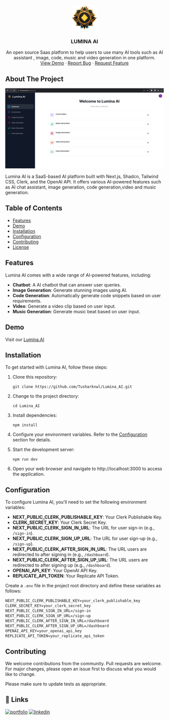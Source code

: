 <br />
<div align="center">
  <a href="https://luminaai.tech">
    <img src="public/logo0.png" alt="Logo" width="80" height="80">
  </a>

<h3 align="center">LUMINA AI</h3>

  <p align="center">
    An open source Saas platform to help users to use many AI tools such as AI assistant , image, code, music and video generation in one platform.
    <br />
    <a href="https://luminaai.tech">View Demo</a>
    ·
    <a href="https://github.com/Tusharknwl/Lumina_AI/issues">Report Bug</a>
    ·
    <a href="https://github.com/Tusharknwl/Lumina_AI/issues">Request Feature</a>
  </p>
</div>

## About The Project
![Lumina AI banner](/public/banner.png)

Lumina AI is a SaaS-based AI platform built with Next.js, Shadcn, Tailwind CSS, Clerk, and the OpenAI API. It offers various AI-powered features such as AI chat assistant, image generation, code generation,video and music generation.

## Table of Contents
- [Features](#features)
- [Demo](#demo)
- [Installation](#installation)
- [Configuration](#configuration)
- [Contributing](#contributing)
- [License](#license)

## Features

Lumina AI comes with a wide range of AI-powered features, including:

- **Chatbot**: A AI chatbot that can answer user queries.
- **Image Generation**: Generate stunning images using AI.
- **Code Generation**: Automatically generate code snippets based on user requirements.
- **Video**: Generate a video clip based on user input.
- **Music Generation**: Generate music beat based on user input.

## Demo

Visit our [Lumina.AI](https://lumina-ai-one.vercel.app/)

## Installation

To get started with Lumina AI, follow these steps:

1. Clone this repository:
   ```shell
   git clone https://github.com/Tusharknwl/Lumina_AI.git

2. Change to the project directory:
    ```shell
    cd Lumina_AI

3. Install dependencies:
    ```shell
    npm install

4. Configure your environment variables. Refer to the [Configuration](#configuration) section for details.

5. Start the development server:
    ```shell
    npm run dev

6. Open your web browser and navigate to http://localhost:3000 to access the application.


## Configuration

To configure Lumina AI, you'll need to set the following environment variables:

- **NEXT_PUBLIC_CLERK_PUBLISHABLE_KEY**: Your Clerk Publishable Key.
- **CLERK_SECRET_KEY**: Your Clerk Secret Key.
- **NEXT_PUBLIC_CLERK_SIGN_IN_URL**: The URL for user sign-in (e.g., `/sign-in`).
- **NEXT_PUBLIC_CLERK_SIGN_UP_URL**: The URL for user sign-up (e.g., `/sign-up`).
- **NEXT_PUBLIC_CLERK_AFTER_SIGN_IN_URL**: The URL users are redirected to after signing in (e.g., `/dashboard`).
- **NEXT_PUBLIC_CLERK_AFTER_SIGN_UP_URL**: The URL users are redirected to after signing up (e.g., `/dashboard`).
- **OPENAI_API_KEY**: Your OpenAI API Key.
- **REPLICATE_API_TOKEN**: Your Replicate API Token.

Create a `.env` file in the project root directory and define these variables as follows:

    NEXT_PUBLIC_CLERK_PUBLISHABLE_KEY=your_clerk_publishable_key
    CLERK_SECRET_KEY=your_clerk_secret_key
    NEXT_PUBLIC_CLERK_SIGN_IN_URL=/sign-in
    NEXT_PUBLIC_CLERK_SIGN_UP_URL=/sign-up
    NEXT_PUBLIC_CLERK_AFTER_SIGN_IN_URL=/dashboard
    NEXT_PUBLIC_CLERK_AFTER_SIGN_UP_URL=/dashboard
    OPENAI_API_KEY=your_openai_api_key
    REPLICATE_API_TOKEN=your_replicate_api_token

## Contributing

We welcome contributions from the community. Pull requests are welcome. For major changes, please open an issue first to discuss what you would like to change.

Please make sure to update tests as appropriate.


## 🔗 Links
[![portfolio](https://img.shields.io/badge/my_portfolio-000?style=for-the-badge&logo=ko-fi&logoColor=white)](https://tusharknwl.github.io/portfolio-2021)
[![linkedin](https://img.shields.io/badge/linkedin-0A66C2?style=for-the-badge&logo=linkedin&logoColor=white)](https://www.linkedin.com/in/tushar-khanagwal/)

